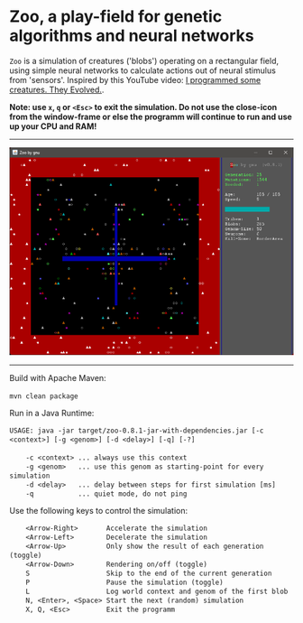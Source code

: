 # Zoo, a play-field for genetic algorithms and neural networks

`Zoo` is a simulation of creatures ('blobs') operating on a rectangular field, using simple neural networks to calculate actions out of neural stimulus from 'sensors'. Inspired by this YouTube video: [I programmed some creatures. They Evolved.](https://www.youtube.com/watch?v=N3tRFayqVtk).

**Note: use `x`, `q` or `<Esc>` to exit the simulation. Do not use the close-icon from the window-frame or else the programm will continue to run and use up your CPU and RAM!** 

---

![Screenshot of the simulation](Zoo.png)

---

Build with Apache Maven:

`mvn clean package`

Run in a Java Runtime:

```
USAGE: java -jar target/zoo-0.8.1-jar-with-dependencies.jar [-c <context>] [-g <genom>] [-d <delay>] [-q] [-?]

    -c <context> ... always use this context
    -g <genom>   ... use this genom as starting-point for every simulation
    -d <delay>   ... delay between steps for first simulation [ms]
    -q           ... quiet mode, do not ping
```

Use the following keys to control the simulation:
```
    <Arrow-Right>       Accelerate the simulation
    <Arrow-Left>        Decelerate the simulation
    <Arrow-Up>          Only show the result of each generation (toggle)
    <Arrow-Down>        Rendering on/off (toggle)
    S                   Skip to the end of the current generation
    P                   Pause the simulation (toggle)
    L                   Log world context and genom of the first blob
    N, <Enter>, <Space> Start the next (random) simulation
    X, Q, <Esc>         Exit the programm
```
